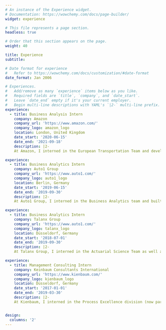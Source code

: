 ```yaml
---
# An instance of the Experience widget.
# Documentation: https://wowchemy.com/docs/page-builder/
widget: experience

# This file represents a page section.
headless: true

# Order that this section appears on the page.
weight: 40

title: Experience
subtitle:

# Date format for experience
#   Refer to https://wowchemy.com/docs/customization/#date-format
date_format: Jan 2006

# Experiences.
#   Add/remove as many `experience` items below as you like.
#   Required fields are `title`, `company`, and `date_start`.
#   Leave `date_end` empty if it's your current employer.
#   Begin multi-line descriptions with YAML's `|2-` multi-line prefix.
experience:
  - title: Business Analysis Intern
    company: Amazon
    company_url: 'https://www.amazon.com/'
    company_logo: amazon_logo
    location: London, United Kingdom
    date_start: '2020-06-15'
    date_end: '2021-09-18'
    description: |2-
    At Amazon, I interned in the European Transportation Team and developed automated statistical analytics tools, reporting systems and data pipelines to ensure that promised delivery times were met for 3bn packages per year.

experience:       
  - title: Business Analytics Intern
    company: Auto1 Group
    company_url: 'https://www.auto1.com/'
    company_logo: auto1_logo
    location: Berlin, Germany
    date_start: '2019-06-15'
    date_end: '2019-09-30'
    description: |2-
    At Auto1 Group, I interned in the Business Analytics team and built predictive models to forecast claim rates, developed a web app to create a more profitable product portfolio for the German market and helped redifining the sales strategy for 26 European countries by building KPI-Dashboards.

experience:
  - title: Business Analytics Intern
    company: Talanx Group
    company_url: 'https://www.auto1.com/'
    company_logo: talanx_logo
    location: Düsseldorf, Germany
    date_start: '2018-07-01'
    date_end: '2019-09-30'
    description: |2-
    At Talanx Group, I interned in the Actuarial Science Team as well as the Product Development Team and supported at automating the calculations of costs and premiums for private savings and investemnt products..

experience:
  - title: Management Consulting Intern
    company: Keinbaum Consultants International
    company_url: 'https://www.kienbaum.com/'
    company_logo: kienbaum_logo
    location: Düsseldorf, Germany
    date_start: '2017-01-01'
    date_end: '2019-03-30'
    description: |2-
    At Kienbaum, I interned in the Process Excellence division (now part of EY) consulting the management board of a world-leading metal fitting producer at rethinking its sales strategy as well as organisational structure.


design:
  columns: '2'
---
```

